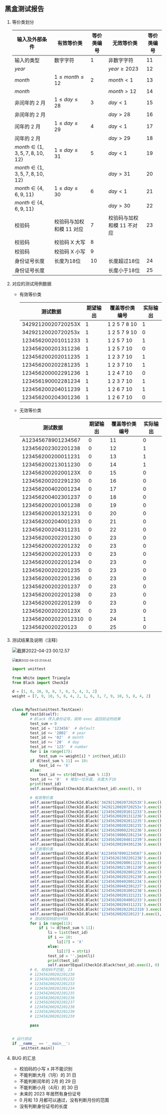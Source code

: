 ## 黑盒测试报告

1. 等价类划分

   | 输入及外部条件                        | 有效等价类             | **等价类编号** | 无效等价类           | 等价类编号 |
   | ------------------------------------- | ---------------------- | -------------- | -------------------- | ---------- |
   | 输入的类型                            | 数字字符                 | 1              | 非数字字符                 | 11       |
   | $year$                            |                          |                | $year \ge 2023$            | 12      |
   | $month$                               | $1 \leq month \leq 12$   | 2              | $month \lt 1$              | 13       |
   | $month$                               |                          |                | $month \gt 12$             | 14       |
   | 非闰年的 2 月                         | $1 \leq day \leq 28$     | 3              | $day \lt 1$                | 15       |
   | 非闰年的 2 月                         |                          |                | $day \gt 28$               | 16       |
   | 闰年的 2 月                           | $1 \leq day \leq 29$     | 4              | $day \lt 1$                | 17       |
   | 闰年的 2 月                           |                          |                | $day \gt 29$               | 18       |
   | $month \in \{1, 3, 5, 7, 8, 10, 12\}$ | $1 \leq day \leq 31$     | 5              | $day \lt 1$                | 19       |
   | $month \in \{1, 3, 5, 7, 8, 10, 12\}$ |                          |                | $day \gt 31$               | 20      |
   | $month \in \{4, 6, 9, 11\}$           | $1 \leq day \leq 30$     | 6              | $day \lt 1$                | 21       |
   | $month \in \{4, 6, 9, 11\}$           |                          |                | $day \gt 30$               | 22       |
   | 校验码                                | 校验码与加权和模 11 对应 | 7              | 校验码与加权和模 11 不对应 | 23        |
   | 校验码                                | 校验码 X 大写            | 8              |  |  |
   | 校验码                                | 校验码 X 小写 | 9 |                            |            |
   | 身份证号长度 | 长度为18位 | 10 | 长度超过18位 | 24 |
   | 身份证号长度 |  |  | 长度小于18位 | 25 |
   
2. 对应的测试用例数据

   - 有效等价类

     | 测试数据           | 期望输出 | 覆盖等价类编号 | 实际输出 |
     | ------------------ | -------- | -------------- | -------- |
     | 34292120020720253X | 1        | 1 2 5 7 8 10   | 1        |
     | 34292120020720253x | 1        | 1 2 5 7 9 10   | 0        |
     | 123456200201011233 | 1        | 1 2 5 7 10     | 1        |
     | 123456200201311236 | 1        | 1 2 5 7 10     | 0        |
     | 123456200202011235 | 1        | 1 2 3 7 10     | 1        |
     | 123456200202281235 | 1        | 1 2 3 7 10     | 1        |
     | 123456200002291236 | 1        | 1 2 4 7 10     | 0        |
     | 123456190002281234 | 1        | 1 2 3 7 10     | 1        |
     | 123456200204011239 | 1        | 1 2 6 7 10     | 1        |
     | 123456200204301236 | 1        | 1 2 6 7 10     | 0        |

   - 无效等价类

     | 测试数据            | 期望输出 | 覆盖等价类编号 | 实际输出 |
     | ------------------- | -------- | -------------- | -------- |
     | A12345678901234567  | 0        | 11             | 0        |
     | 123456202302201238  | 0        | 12             | 1        |
     | 123456200200011231  | 0        | 13             | 1        |
     | 123456200213011230  | 0        | 14             | 1        |
     | 12345620020200123X  | 0        | 15             | 0        |
     | 123456200202291230  | 0        | 16             | 0        |
     | 123456200402001234  | 0        | 17             | 0        |
     | 123456200402301237  | 0        | 18             | 0        |
     | 123456200201001238  | 0        | 19             | 0        |
     | 123456200201321231  | 0        | 20             | 0        |
     | 123456200204001233  | 0        | 21             | 0        |
     | 123456200204311231  | 0        | 22             | 0        |
     | 123456200202201230  | 0        | 23             | 0        |
     | 123456200202201232  | 0        | 23             | 0        |
     | 123456200202201233  | 0        | 23             | 0        |
     | 123456200202201234  | 0        | 23             | 0        |
     | 123456200202201235  | 0        | 23             | 0        |
     | 123456200202201236  | 0        | 23             | 0        |
     | 123456200202201237  | 0        | 23             | 0        |
     | 123456200202201238  | 0        | 23             | 0        |
     | 123456200202201239  | 0        | 23             | 0        |
     | 12345620020220123X  | 0        | 23             | 0        |
     | 1234562002022012310 | 0        | 24             | 1        |
     | 12345620020220123   | 0        | 25             | 0        |

3. 测试结果及说明（注释）

   ![截屏2022-04-23 00.12.57](https://cdn.jsdelivr.net/gh/hjc-owo/allImgs/img/202204230013663.png)

   <img src="https://cdn.jsdelivr.net/gh/hjc-owo/allImgs/img/202204232105271.png" alt="截屏2022-04-23 21.04.42" style="zoom:67%;" />

   ```python
   import unittest
   
   from White import Triangle
   from Black import CheckId
   
   d = [1, 0, 10, 9, 8, 7, 6, 5, 4, 3, 2]
   weight = [7, 9, 10, 5, 8, 4, 2, 1, 6, 3, 7, 9, 10, 5, 8, 4, 2]
   
   
   class MyTest(unittest.TestCase):
       def testId(self):
           # Black 传入身份证号，调用 exec 返回验证的结果
           test_sum = 0
           test_id = '123456'  # default
           test_id += '2002'  # year
           test_id += '02'  # month
           test_id += '20'  # day
           test_id += '123'  # number
           for i in range(17):
               test_sum += weight[i] * int(test_id[i])
           if d[test_sum % 11] == 10:
               test_id += 'X'
           else:
               test_id += str(d[test_sum % 11])
           test_id += '0'  # 增加一位长度, 长度大于18
           print(test_id)
           self.assertEqual(CheckId.Black(test_id).exec(), 0)
   
           # 有效等价类
           self.assertEqual(CheckId.Black('34292120020720253X').exec(), 1)  # 1, 大写X, 1 2 5 7 8 10
           self.assertEqual(CheckId.Black('34292120020720253x').exec(), 1)  # 0, 小写x, 1 2 5 7 9 10
           self.assertEqual(CheckId.Black('123456200201011233').exec(), 1)  # 1, 1月1日, 1 2 5 7 10
           self.assertEqual(CheckId.Black('123456200201311236').exec(), 1)  # 0, 1月31日, 1 2 5 7 10
           self.assertEqual(CheckId.Black('123456200202011235').exec(), 1)  # 1, 2月1日, 1 2 3 7 10
           self.assertEqual(CheckId.Black('123456200202281235').exec(), 1)  # 1, 非闰年2002年2月28日, 1 2 3 7 10
           self.assertEqual(CheckId.Black('123456200002291236').exec(), 1)  # 0, 闰年2000年2月29日, 1 2 4 7 10
           self.assertEqual(CheckId.Black('123456190002281234').exec(), 1)  # 1, 非闰年1900年2月28日, 1 2 3 7 10
           self.assertEqual(CheckId.Black('123456200204011239').exec(), 1)  # 1, 4月1日, 1 2 6 7 10
           self.assertEqual(CheckId.Black('123456200204301236').exec(), 1)  # 0, 4月30日, 1 2 6 7 10
           # 无效等价类
           self.assertEqual(CheckId.Black('A12345678901234567').exec(), 0)  # 0, 非数字字符, 11
           self.assertEqual(CheckId.Black('123456202302201238').exec(), 0)  # 1, 2023年, 12
           self.assertEqual(CheckId.Black('123456200200011231').exec(), 0)  # 1, 0月, 13
           self.assertEqual(CheckId.Black('123456200213011230').exec(), 0)  # 1, 13月, 14
           self.assertEqual(CheckId.Black('12345620020200123X').exec(), 0)  # 0, 非闰年2月0日, 15
           self.assertEqual(CheckId.Black('123456200202291230').exec(), 0)  # 0, 非闰年2月29日, 16
           self.assertEqual(CheckId.Black('123456200402001234').exec(), 0)  # 0, 闰年2月0日, 17
           self.assertEqual(CheckId.Black('123456200402301237').exec(), 0)  # 0, 闰年2月30日, 18
           self.assertEqual(CheckId.Black('123456200201001238').exec(), 0)  # 0, 1月0日, 19
           self.assertEqual(CheckId.Black('123456200201321231').exec(), 0)  # 0, 1月32日, 20
           self.assertEqual(CheckId.Black('123456200204001233').exec(), 0)  # 0, 4月0日, 21
           self.assertEqual(CheckId.Black('123456200204311231').exec(), 0)  # 0, 4月31日, 22
           self.assertEqual(CheckId.Black('1234562002022012310').exec(), 0)  # 1, 长度大于18, 24
           self.assertEqual(CheckId.Black('12345620020220123').exec(), 0)  # 0, 长度小于18, 25
           # 测试校验码部分代码
           for i in range(11):
               if i != d[test_sum % 11]:
                   li = list(test_id)
                   if i == 10:
                       li[17] = 'X'
                   else:
                       li[17] = str(i)
                   test_id = ''.join(li)
                   print(test_id)
                   self.assertEqual(CheckId.Black(test_id).exec(), 0)
           # 0, 校验码不匹配, 23
           # 123456200202201230
           # 123456200202201232
           # 123456200202201233
           # 123456200202201234
           # 123456200202201235
           # 123456200202201236
           # 123456200202201237
           # 123456200202201238
           # 123456200202201239
           # 12345620020220123X
   
           pass
   
   
   # 运行测试
   if __name__ == '__main__':
       unittest.main()
   
   ```

4. BUG 的汇总
   - 校验码的小写 x 并不能识别
   - 不能判断大月（1月）的 31 日
   - 不能判断闰年的 2月 的 29 日
   - 不能判断小月（4月）的 30 日
   - 未来的 2023 年居然有身份证号
   - 0 月和 13 月都可以通过，没有判断月份的范围
   - 没有判断身份证号的长度